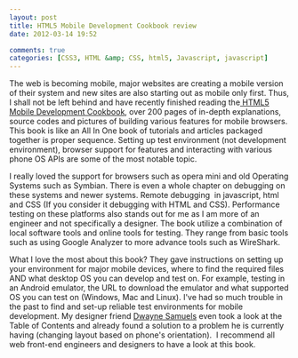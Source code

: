 ```yaml
---
layout: post
title: HTML5 Mobile Development Cookbook review
date: 2012-03-14 19:52

comments: true
categories: [CSS3, HTML &amp; CSS, html5, Javascript, javascript]
---
```

The web is becoming mobile, major websites are creating a mobile version of their system and new sites are also starting out as mobile only first. Thus, I shall not be left behind and have recently finished reading the<a href="https://www.packtpub.com/html5-mobile-development-for-iphone5-android-blackberry-cookbook/book"> HTML5 Mobile Development Cookbook</a>, over 200 pages of in-depth explanations, source codes and pictures of building various features for mobile browsers. This book is like an All In One book of tutorials and articles packaged together is proper sequence. Setting up test environment (not development environment), browser support for features and interacting with various phone OS APIs are some of the most notable topic.

I really loved the support for browsers such as opera mini and old Operating Systems such as Symbian. There is even a whole chapter on debugging on these systems and newer systems. Remote debugging  in javascript, html and CSS (If you consider it debugging with HTML and CSS). Performance testing on these platforms also stands out for me as I am more of an engineer and not specifically a designer. The book utilize a combination of local software tools and online tools for testing. They range from basic tools such as using Google Analyzer to more advance tools such as WireShark.

What I love the most about this book? They gave instructions on setting up your environment for major mobile devices, where to find the required files AND what desktop OS you can develop and test on. For example, testing in an Android emulator, the URL to download the emulator and what supported OS you can test on (Windows, Mac and Linux). I've had so much trouble in the past to find and set-up reliable test environments for mobile development. My designer friend <a href="https://twitter.com//DwayneSamuels">Dwayne Samuels</a> even took a look at the Table of Contents and already found a solution to a problem he is currently having (changing layout based on phone's orientation).  I recommend all web front-end engineers and designers to have a look at this book.
